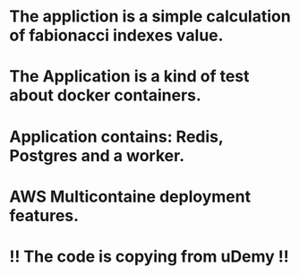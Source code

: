 # The appliction is a simple calculation of fabionacci indexes value.
# The Application is a kind of test about docker containers.
# Application contains: Redis, Postgres and a worker. 

# AWS Multicontaine deployment features.



#
# !! The code is copying from uDemy !!